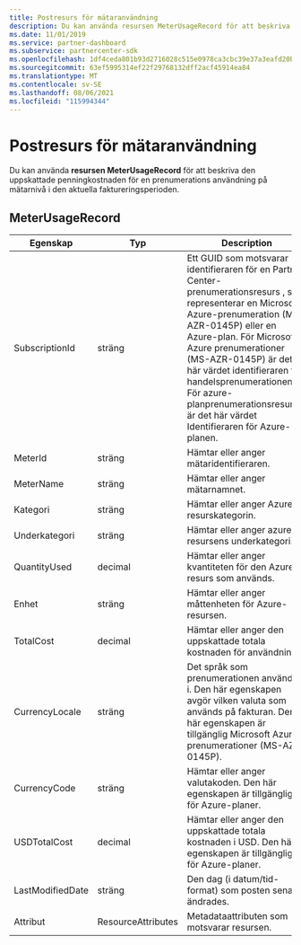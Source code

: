 ```yaml
---
title: Postresurs för mätaranvändning
description: Du kan använda resursen MeterUsageRecord för att beskriva den uppskattade penningkostnaden för en prenumerations användning på mätarnivå i den aktuella faktureringsperioden.
ms.date: 11/01/2019
ms.service: partner-dashboard
ms.subservice: partnercenter-sdk
ms.openlocfilehash: 1df4ceda801b93d2716028c515e0978ca3cbc39e37a3eafd20b8123cf81d795b
ms.sourcegitcommit: 63ef5995314ef22f29768132dff2acf45914ea84
ms.translationtype: MT
ms.contentlocale: sv-SE
ms.lasthandoff: 08/06/2021
ms.locfileid: "115994344"
---
```

# <a name="meter-usage-record-resource"></a>Postresurs för mätaranvändning

Du kan använda **resursen MeterUsageRecord** för att beskriva den uppskattade penningkostnaden för en prenumerations användning på mätarnivå i den aktuella faktureringsperioden.

## <a name="meterusagerecord"></a>MeterUsageRecord

| Egenskap         | Typ               | Description                                                                                                                                                                                                                                                                                                                                                                                         |
|------------------|--------------------|-----------------------------------------------------------------------------------------------------------------------------------------------------------------------------------------------------------------------------------------------------------------------------------------------------------------------------------------------------------------------------------------------------|
| SubscriptionId   | sträng             | Ett GUID som motsvarar identifieraren [](subscription-resources.md#subscription)för en Partner Center-prenumerationsresurs , som representerar en Microsoft Azure-prenumeration (MS-AZR-0145P) eller en Azure-plan. För Microsoft Azure prenumerationer (MS-AZR-0145P) är det här värdet identifieraren för handelsprenumerationen. För azure-planprenumerationsresurser är det här värdet Identifieraren för Azure-planen. |
| MeterId          | sträng             | Hämtar eller anger mätaridentifieraren.                                                                                                                                                                                                                                                                                                                                                                  |
| MeterName        | sträng             | Hämtar eller anger mätarnamnet.                                                                                                                                                                                                                                                                                                                                                                        |
| Kategori         | sträng             | Hämtar eller anger Azure-resurskategorin.                                                                                                                                                                                                                                                                                                                                                           |
| Underkategori      | sträng             | Hämtar eller anger azure-resursens underkategori.                                                                                                                                                                                                                                                                                                                                                       |
| QuantityUsed     | decimal            | Hämtar eller anger kvantiteten för den Azure-resurs som används.                                                                                                                                                                                                                                                                                                                                               |
| Enhet             | sträng             | Hämtar eller anger måttenheten för Azure-resursen.                                                                                                                                                                                                                                                                                                                                            |
| TotalCost        | decimal            | Hämtar eller anger den uppskattade totala kostnaden för användning.                                                                                                                                                                                                                                                                                                                                                     |
| CurrencyLocale   | sträng             | Det språk som prenumerationen användes i. Den här egenskapen avgör vilken valuta som används på fakturan. Den här egenskapen är tillgänglig Microsoft Azure prenumerationer (MS-AZR-0145P).                                                                                                                                                                                                      |
| CurrencyCode     | sträng             | Hämtar eller anger valutakoden. Den här egenskapen är tillgänglig för Azure-planer.                                                                                                                                                                                                                                                                                                                         |
| USDTotalCost     | decimal            | Hämtar eller anger den uppskattade totala kostnaden i USD. Den här egenskapen är tillgänglig för Azure-planer.                                                                                                                                                                                                                                                                                                           |
| LastModifiedDate | sträng             | Den dag (i datum/tid-format) som posten senast ändrades.                                                                                                                                                                                                                                                                                                                                   |
| Attribut       | ResourceAttributes | Metadataattributen som motsvarar resursen.                                                                                                                                                                                                                                                                                                                                              |

